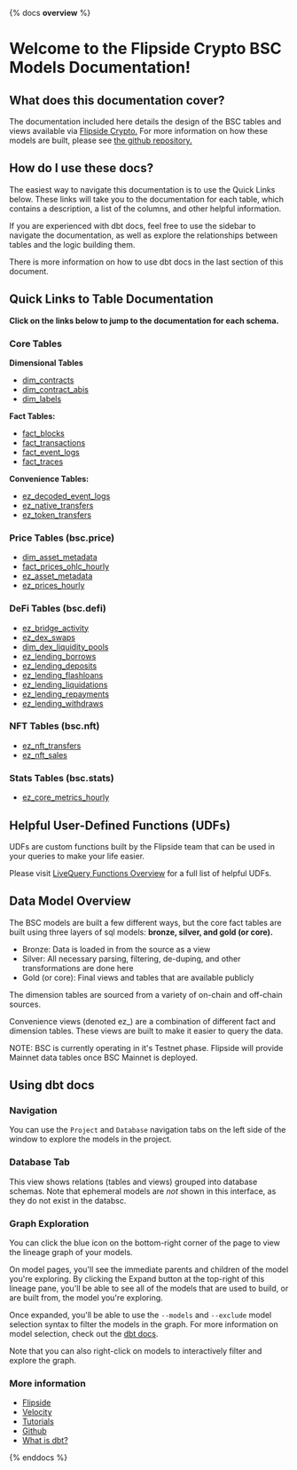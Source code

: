 {% docs __overview__ %}

# Welcome to the Flipside Crypto BSC Models Documentation!

## **What does this documentation cover?**
The documentation included here details the design of the BSC tables and views available via [Flipside Crypto.](https://flipsidecrypto.xyz/) For more information on how these models are built, please see [the github repository.](https://github.com/FlipsideCrypto/bsc-models)

## **How do I use these docs?**
The easiest way to navigate this documentation is to use the Quick Links below. These links will take you to the documentation for each table, which contains a description, a list of the columns, and other helpful information.

If you are experienced with dbt docs, feel free to use the sidebar to navigate the documentation, as well as explore the relationships between tables and the logic building them.

There is more information on how to use dbt docs in the last section of this document.

## **Quick Links to Table Documentation**

**Click on the links below to jump to the documentation for each schema.**

### Core Tables

**Dimensional Tables**
- [dim_contracts](https://flipsidecrypto.github.io/bsc-models/#!/model/model.fsc_evm.core__dim_contracts)
- [dim_contract_abis](https://flipsidecrypto.github.io/bsc-models/#!/model/model.fsc_evm.core__dim_contract_abis)
- [dim_labels](https://flipsidecrypto.github.io/bsc-models/#!/model/model.fsc_evm.core__dim_labels)

**Fact Tables:**
- [fact_blocks](https://flipsidecrypto.github.io/bsc-models/#!/model/model.fsc_evm.core__fact_blocks)
- [fact_transactions](https://flipsidecrypto.github.io/bsc-models/#!/model/model.fsc_evm.core__fact_transactions)
- [fact_event_logs](https://flipsidecrypto.github.io/bsc-models/#!/model/model.fsc_evm.core__fact_event_logs)
- [fact_traces](https://flipsidecrypto.github.io/bsc-models/#!/model/model.fsc_evm.core__fact_traces)

**Convenience Tables:**
- [ez_decoded_event_logs](https://flipsidecrypto.github.io/bsc-models/#!/model/model.fsc_evm.core__ez_decoded_event_logs)
- [ez_native_transfers](https://flipsidecrypto.github.io/bsc-models/#!/model/model.fsc_evm.core__ez_native_transfers)
- [ez_token_transfers](https://flipsidecrypto.github.io/bsc-models/#!/model/model.fsc_evm.core__ez_token_transfers)

### Price Tables (bsc.price)
- [dim_asset_metadata](https://flipsidecrypto.github.io/bsc-models/#!/model/model.fsc_evm.price__dim_asset_metadata)
- [fact_prices_ohlc_hourly](https://flipsidecrypto.github.io/bsc-models/#!/model/model.fsc_evm.price__fact_prices_ohlc_hourly)
- [ez_asset_metadata](https://flipsidecrypto.github.io/bsc-models/#!/model/model.fsc_evm.price__ez_asset_metadata)
- [ez_prices_hourly](https://flipsidecrypto.github.io/bsc-models/#!/model/model.fsc_evm.price__ez_prices_hourly)

### DeFi Tables (bsc.defi)
- [ez_bridge_activity](https://flipsidecrypto.github.io/bsc-models/#!/model/model.fsc_evm.defi__ez_bridge_activity)
- [ez_dex_swaps](https://flipsidecrypto.github.io/bsc-models/#!/model/model.fsc_evm.defi__ez_dex_swaps)
- [dim_dex_liquidity_pools](https://flipsidecrypto.github.io/bsc-models/#!/model/model.fsc_evm.defi__dim_dex_liquidity_pools)
- [ez_lending_borrows](https://flipsidecrypto.github.io/bsc-models/#!/model/model.bsc_models.defi__ez_lending_borrows) 
- [ez_lending_deposits](https://flipsidecrypto.github.io/bsc-models/#!/model/model.bsc_models.defi__ez_lending_deposits)
- [ez_lending_flashloans](https://flipsidecrypto.github.io/bsc-models/#!/model/model.bsc_models.defi__ez_lending_flashloans)
- [ez_lending_liquidations](https://flipsidecrypto.github.io/bsc-models/#!/model/model.bsc_models.defi__ez_lending_liquidations)
- [ez_lending_repayments](https://flipsidecrypto.github.io/bsc-models/#!/model/model.bsc_models.defi__ez_lending_repayments)
- [ez_lending_withdraws](https://flipsidecrypto.github.io/bsc-models/#!/model/model.bsc_models.defi__ez_lending_withdraws)

### NFT Tables (bsc.nft)
- [ez_nft_transfers](https://flipsidecrypto.github.io/bsc-models/#!/model/model.fsc_evm.nft__ez_nft_transfers)
- [ez_nft_sales](https://flipsidecrypto.github.io/bsc-models/#!/model/model.bsc_models.nft__ez_nft_sales)

### Stats Tables (bsc.stats)
- [ez_core_metrics_hourly](https://flipsidecrypto.github.io/bsc-models/#!/model/model.fsc_evm.stats__ez_core_metrics_hourly)

## **Helpful User-Defined Functions (UDFs)**

UDFs are custom functions built by the Flipside team that can be used in your queries to make your life easier. 

Please visit [LiveQuery Functions Overview](https://flipsidecrypto.github.io/livequery-models/#!/overview) for a full list of helpful UDFs.

## **Data Model Overview**

The BSC models are built a few different ways, but the core fact tables are built using three layers of sql models: **bronze, silver, and gold (or core).**

- Bronze: Data is loaded in from the source as a view
- Silver: All necessary parsing, filtering, de-duping, and other transformations are done here
- Gold (or core): Final views and tables that are available publicly

The dimension tables are sourced from a variety of on-chain and off-chain sources.

Convenience views (denoted ez_) are a combination of different fact and dimension tables. These views are built to make it easier to query the data.

NOTE: BSC is currently operating in it's Testnet phase. Flipside will provide Mainnet data tables once BSC Mainnet is deployed. 

## **Using dbt docs**
### Navigation

You can use the ```Project``` and ```Database``` navigation tabs on the left side of the window to explore the models in the project.

### Database Tab

This view shows relations (tables and views) grouped into database schemas. Note that ephemeral models are *not* shown in this interface, as they do not exist in the databsc.

### Graph Exploration

You can click the blue icon on the bottom-right corner of the page to view the lineage graph of your models.

On model pages, you'll see the immediate parents and children of the model you're exploring. By clicking the Expand button at the top-right of this lineage pane, you'll be able to see all of the models that are used to build, or are built from, the model you're exploring.

Once expanded, you'll be able to use the ```--models``` and ```--exclude``` model selection syntax to filter the models in the graph. For more information on model selection, check out the [dbt docs](https://docs.getdbt.com/docs/model-selection-syntax).

Note that you can also right-click on models to interactively filter and explore the graph.


### **More information**
- [Flipside](https://flipsidecrypto.xyz/)
- [Velocity](https://app.flipsidecrypto.com/velocity?nav=Discover)
- [Tutorials](https://docs.flipsidecrypto.com/our-data/tutorials)
- [Github](https://github.com/FlipsideCrypto/bsc-models)
- [What is dbt?](https://docs.getdbt.com/docs/introduction)


{% enddocs %}